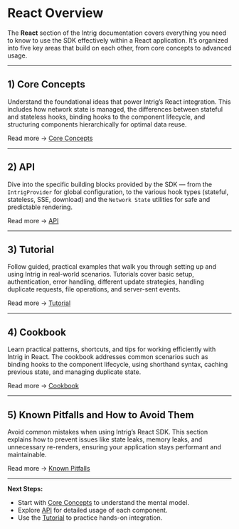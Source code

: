 # React Overview

The **React** section of the Intrig documentation covers everything you need to know to use the SDK effectively within a React application. It’s organized into five key areas that build on each other, from core concepts to advanced usage.

---

## 1) Core Concepts

Understand the foundational ideas that power Intrig’s React integration. This includes how network state is managed, the differences between stateful and stateless hooks, binding hooks to the component lifecycle, and structuring components hierarchically for optimal data reuse.

Read more → [Core Concepts](/react/core-concepts/state-management)

---

## 2) API

Dive into the specific building blocks provided by the SDK — from the `IntrigProvider` for global configuration, to the various hook types (stateful, stateless, SSE, download) and the `Network State` utilities for safe and predictable rendering.

Read more → [API](/react/api/intrig-provider)

---

## 3) Tutorial

Follow guided, practical examples that walk you through setting up and using Intrig in real-world scenarios. Tutorials cover basic setup, authentication, error handling, different update strategies, handling duplicate requests, file operations, and server-sent events.

Read more → [Tutorial](/react/tutorial/basic-application)

---

## 4) Cookbook

Learn practical patterns, shortcuts, and tips for working efficiently with Intrig in React. The cookbook addresses common scenarios such as binding hooks to the component lifecycle, using shorthand syntax, caching previous state, and managing duplicate state.

Read more → [Cookbook](/react/cookbook/binding-to-component-lifecycle)

---

## 5) Known Pitfalls and How to Avoid Them

Avoid common mistakes when using Intrig’s React SDK. This section explains how to prevent issues like state leaks, memory leaks, and unnecessary re-renders, ensuring your application stays performant and maintainable.

Read more → [Known Pitfalls](/react/known-pitfalls/state-leak)

---

**Next Steps:**

* Start with [Core Concepts](/react/core-concepts/state-management) to understand the mental model.
* Explore [API](/react/api/intrig-provider) for detailed usage of each component.
* Use the [Tutorial](/react/tutorial/basic-application) to practice hands-on integration.
